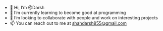 - 👋 Hi, I’m @Darsh
- 🌱 I’m currently learning to become good at programming
- 💞️ I’m looking to collaborate with people and work on interesting projects
- 📫 You can reach out to me at shahdarsh855@gmail.com

<!---
convoluted-turtle/convoluted-turtle is a ✨ special ✨ repository because its `README.md` (this file) appears on your GitHub profile.
You can click the Preview link to take a look at your changes.
--->
